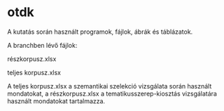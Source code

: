# otdk
A kutatás során használt programok, fájlok, ábrák és táblázatok.

A branchben lévő fájlok:

részkorpusz.xlsx

teljes korpusz.xlsx

A teljes korpusz.xlsx a szemantikai szelekció vizsgálata során használt mondatokat, a részkorpusz.xlsx a tematikusszerep-kiosztás vizsgálatára használt mondatokat tartalmazza.
